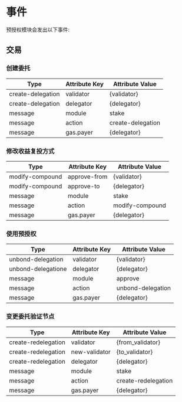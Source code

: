 # 事件

预授权模块会发出以下事件:

## 交易

### 创建委托

| Type                 | Attribute Key    | Attribute Value      |
|----------------------|------------------|----------------------|
| create-delegation    | validator        | {validator}          |
| create-delegation    | delegator        | {delegator}          |
| message              | module           | stake                |
| message              | action           | create-delegation    |
| message              | gas.payer        | {delegator}          |

### 修改收益复投方式

| Type                 | Attribute Key    | Attribute Value      |
|----------------------|------------------|----------------------|
| modify-compound      | approve-from     | {validator}          |
| modify-compound      | approve-to       | {delegator}          |
| message              | module           | stake                |
| message              | action           | modify-compound      |
| message              | gas.payer        | {delegator}          |

### 使用预授权

| Type                 | Attribute Key    | Attribute Value      |
|----------------------|------------------|----------------------|
| unbond-delegation    | validator        | {validator}          |
| unbond-delegatione   | delegator        | {delegator}          |
| message              | module           | approve              |
| message              | action           | unbond-delegation    |
| message              | gas.payer        | {delegator}          |

### 变更委托验证节点

| Type                 | Attribute Key    | Attribute Value      |
|----------------------|------------------|----------------------|
| create-redelegation  | validator        | {from_validator}     |
| create-redelegation  | new-validator    | {to_validator}       |
| create-redelegation  | delegator        | {delegator}          |
| message              | module           | stake                |
| message              | action           | create-redelegation  |
| message              | gas.payer        | {delegator}          |

